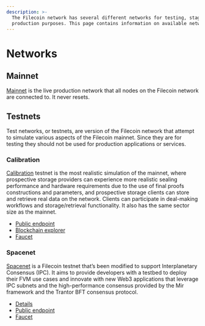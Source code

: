 ```yaml
---
description: >-
  The Filecoin network has several different networks for testing, staging, and
  production purposes. This page contains information on available networks.
---
```


# Networks

## Mainnet

[Mainnet](../../networks/mainnet/) is the live production network that all nodes on the Filecoin network are connected to. It never resets.

## Testnets

Test networks, or testnets, are version of the Filecoin network that attempt to simulate various aspects of the Filecoin mainnet. Since they are for testing they should not be used for production applications or services.

### Calibration

[Calibration](../../networks/calibration/) testnet is the most realistic simulation of the mainnet, where prospective storage providers can experience more realistic sealing performance and hardware requirements due to the use of final proofs constructions and parameters, and prospective storage clients can store and retrieve real data on the network. Clients can participate in deal-making workflows and storage/retrieval functionality. It also has the same sector size as the mainnet.

* [Public endpoint](https://api.calibration.node.glif.io/rpc/v0)
* [Blockchain explorer](https://calibration.filscan.io/)
* [Faucet](https://faucet.calibration.fildev.network/)

### Spacenet

[Spacenet](../../networks/spacenet/) is a Filecoin testnet that’s been modified to support Interplanetary Consensus (IPC). It aims to provide developers with a testbed to deploy their FVM use cases and innovate with new Web3 applications that leverage IPC subnets and the high-performance consensus provided by the Mir framework and the Trantor BFT consensus protocol.

* [Details](../../networks/spacenet/)
* [Public endpoint](../../networks/spacenet/rpcs.md)
* [Faucet](../../networks/spacenet/get-test-tokens.md)
